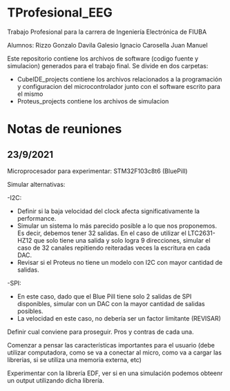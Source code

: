 # TProfesional_EEG

Trabajo Profesional para la carrera de Ingeniería Electrónica de FIUBA

Alumnos:
Rizzo Gonzalo
Davila Galesio Ignacio
Carosella Juan Manuel

Este repositorio contiene los archivos de software (codigo fuente y simulacion) generados para el trabajo final. Se divide en dos carpetas:

- CubeIDE_projects contiene los archivos relacionados a la programación y configuracion del microcontrolador junto con el software escrito para el mismo
- Proteus_projects contiene los archivos de simulacion

# Notas de reuniones

## 23/9/2021

Microprocesador para experimentar: STM32F103c8t6 (BluePill)  

Simular alternativas:

-I2C: 
  * Definir si la baja velocidad del clock afecta significativamente la performance.
  * Simular un sistema lo más parecido posible a lo que nos proponemos. Es decir, debemos tener 32 salidas. En el caso de utilizar el LTC2631-HZ12 que solo tiene una salida y solo logra 9 direcciones, simular el caso de 32 canales repitiendo reiteradas veces la escritura en cada DAC.
  * Revisar si el Proteus no tiene un modelo con I2C con mayor cantidad de salidas.

-SPI:
  * En este caso, dado que el Blue Pill tiene solo 2 salidas de SPI disponibles, simular con un DAC con la mayor cantidad de salidas posibles.
  * La velocidad en este caso, no debería ser un factor limitante (REVISAR)

Definir cual conviene para proseguir. Pros y contras de cada una.

Comenzar a pensar las características importantes para el usuario (debe utilizar computadora, como se va a conectar al micro, como va a cargar las librerias, si se utiliza una memoria externa, etc)

Experimentar con la librería EDF, ver si en una simulación podemos obteenr un output utilizando dicha librería.
